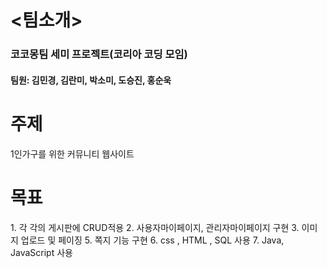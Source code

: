 <h1><팀소개></h1>
<h3>코코몽팀 세미 프로젝트(코리아 코딩 모임)</h3>
<h4>팀원: 김민경, 김란미, 박소미, 도승진, 홍순욱</h4>


<h1>주제</h1>
1인가구를 위한 커뮤니티 웹사이트

<h1>목표</h1>
1. 각 각의 게시판에 CRUD적용
2. 사용자마이페이지, 관리자마이페이지 구현
3. 이미지 업로드 및 페이징
5. 쪽지 기능 구현
6. css , HTML , SQL 사용
7. Java, JavaScript 사용


